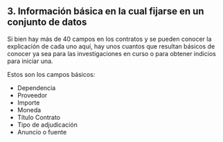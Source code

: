## 3. Información básica en la cual fijarse en un conjunto de datos

Si bien hay más de 40 campos en los contratos y se pueden conocer la explicación de cada uno aquí, hay unos cuantos que resultan básicos de conocer ya sea para las investigaciones en curso o para obtener indicios para iniciar una.

Estos son los campos básicos:

- Dependencia
- Proveedor
- Importe
- Moneda
- Título Contrato
- Tipo de adjudicación
- Anuncio o fuente
